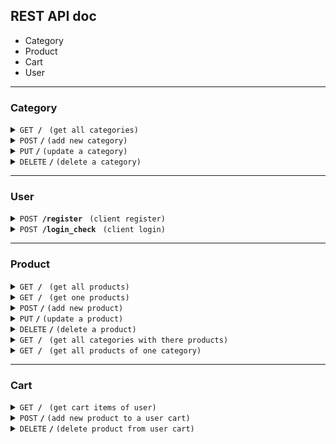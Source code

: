 ## REST API doc
- Category
- Product
- Cart
- User

-------------------------------------------------------------------

### Category

<details>
 <summary><code>GET</code><code><b> / </b></code> <code>(get all categories)</code></summary>

##### url

> /api/category

##### Parameters

> None

##### Responses

> | http code     | content-type                      | response                                                            |
> |---------------|-----------------------------------|---------------------------------------------------------------------|
> | `200`         | `text/plain;charset=UTF-8`        | JSON                                                       |


</details>

<details>
 <summary><code>POST</code> <code><b>/</b></code> <code>(add new category)</code></summary>

 ##### url

> /api/category

##### Parameters

> None


##### Responses

> | http code     | content-type                      | response                                                            |
> |---------------|-----------------------------------|---------------------------------------------------------------------|
> | `201`         | `text/plain;charset=UTF-8`        | `{"Created new category successfully with id $id"`}   

##### Exemple data
```javascript
{ 
    "name" : "electronics" 
}
```
</details>


<details>
 <summary><code>PUT</code> <code><b>/</b></code> <code>(update a category)</code></summary>

  ##### url

> /api/category/{id}

##### Parameters

> | name              |  type     | data type      | description                         |
> |-------------------|-----------|----------------|-------------------------------------|
> | `id` |  required | string (255)   | The id of category you want to update       |


##### Responses

> | http code     | content-type                      | response                                                            |
> |---------------|-----------------------------------|---------------------------------------------------------------------|
> | `401`         | `text/plain;charset=UTF-8`        |  `{"No category found for id $id"}`  
> | `201`         | `text/plain;charset=UTF-8`        |  `{ "id" : "id" ,"name" : "new_name" }`
##### Exemple data
```javascript
{ 
    "name" : "clothes" 
}
```
</details>
<details>
 <summary><code>DELETE</code> <code><b>/</b></code> <code>(delete a category)</code></summary>

  ##### url

> /api/category/{id}

##### Parameters

> | name              |  type     | data type      | description                         |
> |-------------------|-----------|----------------|-------------------------------------|
> | `id` |  required | string (255)   | The id of category you want to delete       |


##### Responses

> | http code     | content-type                      | response                                                            |
> |---------------|-----------------------------------|---------------------------------------------------------------------|
> | `401`         | `text/plain;charset=UTF-8`        |  `{"No category found for id $id"}`  
> | `200`         | `text/plain;charset=UTF-8`        |  `{"Deleted a Category successfully with id $id"}`

</details>


-------------------------------------------------------------------

### User

<details>
 <summary><code>POST</code><code><b> /register </b></code> <code>(client register)</code></summary>

##### url

> /api/register

##### Parameters

> None

##### Responses

> | http code     | content-type                      | response                                                            |
> |---------------|-----------------------------------|---------------------------------------------------------------------|
> | `200`         | `text/plain;charset=UTF-8`        | `{"message": "Registered Successfully"}` |

##### Exemple data
```javascript
{
  "name":"test",
  "email":"test@gmail.com",
  "password":"123123"
}
```

</details>


<details>
 <summary><code>POST</code><code><b> /login_check </b></code> <code>(client login)</code></summary>

##### url

> /api/login_check

##### Parameters

> None

##### Responses

> | http code     | content-type                      | response                                                            |
> |---------------|-----------------------------------|---------------------------------------------------------------------|
> | `200`         | `text/plain;charset=UTF-8`        | `{"token": "xxxxx.yyyyy.zzzzz"}` |
> | `404`         | `text/plain;charset=UTF-8`        | `{"message": "Invalid credentials"}` |

##### Exemple data
```javascript
{
  "username":"test@gmail.com",
  "password":"123123"
}
```

</details>


-------------------------------------------------------------------

### Product

<details>
 <summary><code>GET</code><code><b> / </b></code> <code>(get all products)</code></summary>

##### url

> /api/product

##### Parameters

> None

##### Responses

> | http code     | content-type                      | response                                                            |
> |---------------|-----------------------------------|---------------------------------------------------------------------|
> | `200`         | `text/plain;charset=UTF-8`        | JSON                                                       |


</details>


<details>
 <summary><code>GET</code><code><b> / </b></code> <code>(get one products)</code></summary>

##### url

> /api/product/{id}

##### Parameters

> None

##### Responses

> | http code     | content-type                      | response                                                            |
> |---------------|-----------------------------------|---------------------------------------------------------------------|
> | `200`         | `text/plain;charset=UTF-8`        | JSON                                                       |


</details>

<details>
 <summary><code>POST</code> <code><b>/</b></code> <code>(add new product)</code></summary>

 ##### url

> /api/product

##### Parameters

> None


##### Responses

> | http code     | content-type                      | response                                                            |
> |---------------|-----------------------------------|---------------------------------------------------------------------|
> | `201`         | `text/plain;charset=UTF-8`        |  `{"Created new product successfully with id $id"`}   

##### Exemple data
```javascript
{
  "name":"samsung",
  "price":200.00,
  "description":"phone 4 gb RAM 32 gb storage",
  "image":"https://images.unsplash.com/photo-1511707171634-5f897ff02aa9?ixlib=rb-4.0.3&ixid=MnwxMjA3fDB8MHxwaG90by1wYWdlfHx8fGVufDB8fHx8&auto=format&fit=crop&w=580&q=80",
  "category_id":1,
  "user_id":1
}
```
</details>


<details>
 <summary><code>PUT</code> <code><b>/</b></code> <code>(update a product)</code></summary>

  ##### url

> /api/product/{id}

##### Parameters

> | name              |  type     | data type      | description                         |
> |-------------------|-----------|----------------|-------------------------------------|
> | `id` |  required | string (255)   | The id of category you want to update       |


##### Responses

> | http code     | content-type                      | response                                                            |
> |---------------|-----------------------------------|---------------------------------------------------------------------|
> | `401`         | `text/plain;charset=UTF-8`        |  `{"No product found for id $id"}`  
> | `201`         | `text/plain;charset=UTF-8`        |  `{"name":"","price":,"description":"","image":""category_id":"","user_id":""}`
##### Exemple data
```javascript
{
  "name":"samsung",
  "price":200.00,
  "description":"phone 4 gb RAM 32 gb storage",
  "image":"https://images.unsplash.com/photo-1511707171634-5f897ff02aa9?ixlib=rb-4.0.3&ixid=MnwxMjA3fDB8MHxwaG90by1wYWdlfHx8fGVufDB8fHx8&auto=format&fit=crop&w=580&q=80",
  "category_id":1,
  "user_id":1
}
```
</details>
<details>
 <summary><code>DELETE</code> <code><b>/</b></code> <code>(delete a product)</code></summary>

  ##### url

> /api/category/{id}

##### Parameters

> | name              |  type     | data type      | description                         |
> |-------------------|-----------|----------------|-------------------------------------|
> | `id` |  required | string (255)   | The id of category you want to delete       |


##### Responses

> | http code     | content-type                      | response                                                            |
> |---------------|-----------------------------------|---------------------------------------------------------------------|
> | `401`         | `text/plain;charset=UTF-8`        |  `{"No product found for id $id"}`  
> | `200`         | `text/plain;charset=UTF-8`        |  `{"Deleted a Product successfully with id $id"}`

</details>


<details>
 <summary><code>GET</code><code><b> / </b></code> <code>(get all categories with there products)</code></summary>

##### url

> /api/categories

##### Parameters

> None

##### Responses

> | http code     | content-type                      | response                                                            |
> |---------------|-----------------------------------|---------------------------------------------------------------------|
> | `200`         | `text/plain;charset=UTF-8`        | `{"id":"","name":"","products":[]}`                                                       |

</details>


<details>
 <summary><code>GET</code><code><b> / </b></code> <code>(get all products of one category)</code></summary>

##### url

> /api/category/{id}/product

##### Parameters

> None

##### Responses

> | http code     | content-type                      | response                                                            |
> |---------------|-----------------------------------|---------------------------------------------------------------------|
> | `200`         | `text/plain;charset=UTF-8`        | `"array of products":[]`                                                       |

</details>


-------------------------------------------------------------------

### Cart

<details>
 <summary><code>GET</code><code><b> / </b></code> <code>(get cart items of user)</code></summary>

##### url

> /api/cart/{id}

##### Parameters

> | name              |  type     | data type      | description                         |
> |-------------------|-----------|----------------|-------------------------------------|
> | `id` |  required | string (255)   | The id of user u want to get these items cart      |

##### Responses

> | http code     | content-type                      | response                                                            |
> |---------------|-----------------------------------|---------------------------------------------------------------------|
> | `200`         | `text/plain;charset=UTF-8`        | `"Cart empty for user with id = {id}"`  
> | `200`         | `text/plain;charset=UTF-8`        | `[array of products]`                                                    |


</details>

<details>
 <summary><code>POST</code> <code><b>/</b></code> <code>(add new product to a user cart)</code></summary>

 ##### url

> /api/cart

##### Parameters

> None


##### Responses

> | http code     | content-type                      | response                                                            |
> |---------------|-----------------------------------|---------------------------------------------------------------------|
> | `203`         | `text/plain;charset=UTF-8`        |  `"This product is already in your cart with id $product_id"` 
> | `200`         | `text/plain;charset=UTF-8`        |  `{added product information}` 

##### Exemple data
```javascript
{ 
  "user_id":2,
  "product_id":2
}
```
</details>


<details>
 <summary><code>DELETE</code> <code><b>/</b></code> <code>(delete product from user cart)</code></summary>

  ##### url

> /api/cart

##### Parameters

> None


##### Responses

> | http code     | content-type                      | response                                                            |
> |---------------|-----------------------------------|---------------------------------------------------------------------|
> | `200`         | `text/plain;charset=UTF-8`        |  `{"Deleted a cart successfully with id {cart_id}"}`
> | `404`         | `text/plain;charset=UTF-8`        |  `{"'No Product found for id {product_id}"}`  
> | `405`         | `text/plain;charset=UTF-8`        |  `{"This Product not associate to any cart {product_id}"}`
> | `406`         | `text/plain;charset=UTF-8`        |  `{"This Product not found in cart of user id{user_id}"}`

##### Exemple data
```javascript
{
  "user_id":2,
  "product_id":1
}
```
</details>